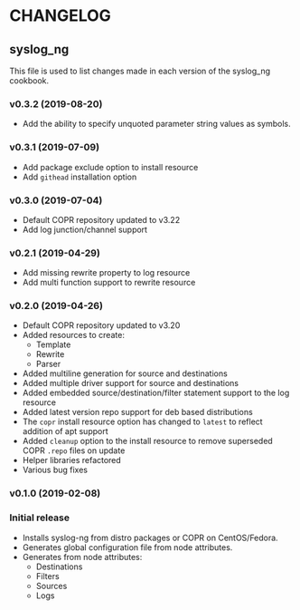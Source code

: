 # CHANGELOG

## syslog_ng

This file is used to list changes made in each version of the syslog_ng cookbook.

### v0.3.2 (2019-08-20)

- Add the ability to specify unquoted parameter string values as symbols.

### v0.3.1 (2019-07-09)

- Add package exclude option to install resource
- Add `githead` installation option

### v0.3.0 (2019-07-04)

- Default COPR repository updated to v3.22
- Add log junction/channel support

### v0.2.1 (2019-04-29)

- Add missing rewrite property to log resource
- Add multi function support to rewrite resource

### v0.2.0 (2019-04-26)

- Default COPR repository updated to v3.20
- Added resources to create:
  - Template
  - Rewrite
  - Parser
- Added multiline generation for source and destinations
- Added multiple driver support for source and destinations
- Added embedded source/destination/filter statement support to the log resource
- Added latest version repo support for deb based distributions
- The `copr` install resource option has changed to `latest` to reflect addition of apt support
- Added `cleanup` option to the install resource to remove superseded COPR `.repo` files on update
- Helper libraries refactored
- Various bug fixes

### v0.1.0 (2019-02-08)

### Initial release

- Installs syslog-ng from distro packages or COPR on CentOS/Fedora.
- Generates global configuration file from node attributes.
- Generates from node attributes:
  - Destinations
  - Filters
  - Sources
  - Logs
